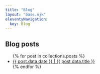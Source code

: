 ```yaml
---
title: "Blog"
layout: "base.njk"
eleventyNavigation:
  key: Blog
---
```


## Blog posts

<ul>
  {% for post in collections.posts %}
  <li>
    <a href="{{ post.url }}">
      <span>{{ post.data.date }}</span> | <span>{{ post.data.title }}</span></a>
  </li>
  {% endfor %}
</ul>
